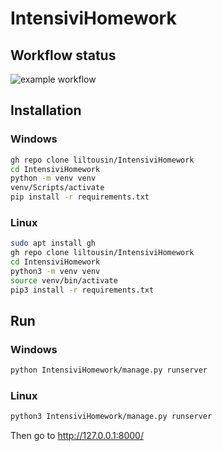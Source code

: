 # IntensiviHomework
## Workflow status
![example workflow](https://github.com/liltousin/IntensiviHomework/actions/workflows/python-package.yml/badge.svg?event=push)
## Installation
### Windows
```bash
gh repo clone liltousin/IntensiviHomework
cd IntensiviHomework
python -m venv venv
venv/Scripts/activate
pip install -r requirements.txt
```
### Linux 
```bash
sudo apt install gh
gh repo clone liltousin/IntensiviHomework
cd IntensiviHomework
python3 -m venv venv
source venv/bin/activate
pip3 install -r requirements.txt
```
## Run
### Windows
```bash
python IntensiviHomework/manage.py runserver
```
### Linux
```bash
python3 IntensiviHomework/manage.py runserver
```
Then go to http://127.0.0.1:8000/
